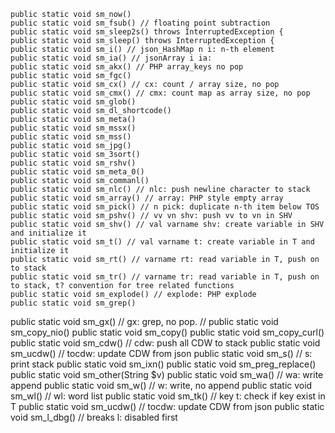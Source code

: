     public static void sm_now()
    public static void sm_fsub() // floating point subtraction
    public static void sm_sleep2s() throws InterruptedException {
    public static void sm_sleep() throws InterruptedException {
    public static void sm_i() // json_HashMap n i: n-th element
    public static void sm_ia() // jsonArray i ia: 
    public static void sm_akx() // PHP array_keys no pop
    public static void sm_fgc()
    public static void sm_cx() // cx: count / array size, no pop
    public static void sm_cmx() // cmx: count map as array size, no pop
    public static void sm_glob()
    public static void sm_dl_shortcode()
    public static void sm_meta()
    public static void sm_mssx()
    public static void sm_mss()
    public static void sm_jpg()
    public static void sm_3sort()
    public static void sm_rshv()     
    public static void sm_meta_0()
    public static void sm_commanl()
    public static void sm_nlc() // nlc: push newline character to stack
    public static void sm_array() // array: PHP style empty array
    public static void sm_pick() // n pick: duplicate n-th item below TOS
    public static void sm_pshv() // vv vn shv: push vv to vn in SHV
    public static void sm_shv() // val varname shv: create variable in SHV and initialize it
    public static void sm_t() // val varname t: create variable in T and initialize it
    public static void sm_rt() // varname rt: read variable in T, push on to stack
    public static void sm_tr() // varname tr: read variable in T, push on to stack, t? convention for tree related functions
    public static void sm_explode() // explode: PHP explode
    public static void sm_grep()
   public static void sm_gx() // gx: grep, no pop.
    // public static void sm_copy_nio()
    public static void sm_copy()
    public static void sm_copy_curl()
    public static void sm_cdw() // cdw: push all CDW to stack
    public static void sm_ucdw() // tocdw: update CDW from json
    public static void sm_s() // s: print stack
    public static void sm_ixn()
    public static void sm_preg_replace()
    public static void sm_other(String $v)
    public static void sm_wa() // wa: write append 
    public static void sm_w() // w: write, no append 
    public static void sm_wl() // wl: word list
    public static void sm_tk() // key t: check if key exist in T
    public static void sm_ucdw() // tocdw: update CDW from json
    public static void sm_l_dbg() // breaks l: disabled first
